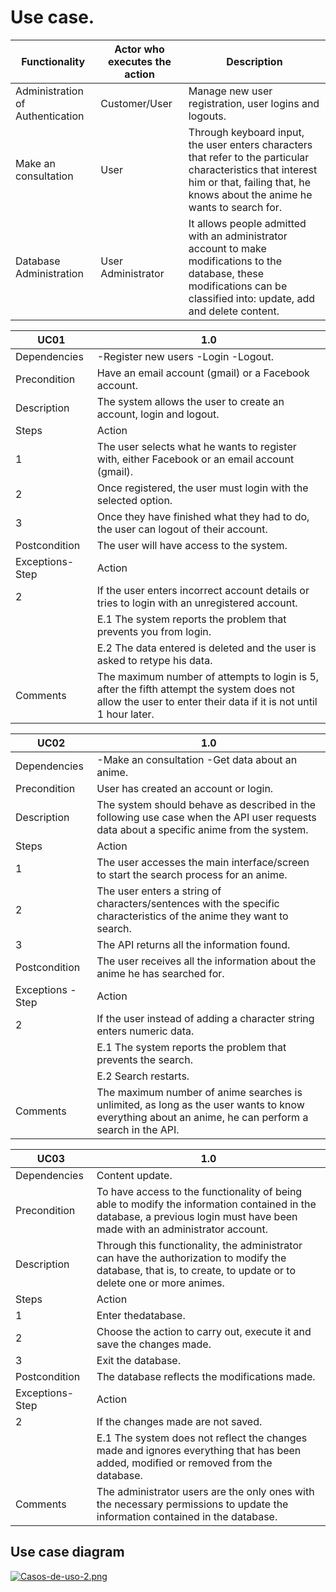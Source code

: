 # Use case.

|Functionality |Actor who executes the action |Description |
|---|---|---|
|Administration of Authentication |Customer/User |Manage new user registration, user logins and logouts. |
|Make an consultation |User |Through keyboard input, the user enters characters that refer to the particular characteristics that interest him or that, failing that, he knows about the anime he wants to search for. |
|Database Administration | User Administrator | It allows people admitted with an administrator account to make modifications to the database, these modifications can be classified into: update, add and delete content. |

|UC01 | 1.0 |
|---|---|
|Dependencies |-Register new users -Login -Logout. |
|Precondition |Have an email account (gmail) or a Facebook account.|
|Description|The system allows the user to create an account, login and logout. |
|Steps |Action |
|1 |The user selects what he wants to register with, either Facebook or an email account (gmail). |
|2 | Once registered, the user must login with the selected option.|
|3 | Once they have finished what they had to do, the user can logout of their account. |
|Postcondition |The user will have access to the system. |
|Exceptions- Step |Action |
 |2 |If the user enters incorrect account details or tries to login with an unregistered account. |
 ||E.1 The system reports the problem that prevents you from login. | 
 ||E.2 The data entered is deleted and the user is asked to retype his data.  |
|Comments |The maximum number of attempts to login is 5, after the fifth attempt the system does not allow the user to enter their data if it is not until 1 hour later.|

|UC02 |1.0 |
|---|---|
|Dependencies |-Make an consultation -Get data about an anime. |
|Precondition |User has created an account or login. |
|Description|The system should behave as described in the following use case when the API user requests data about a specific anime from the system. |
|Steps |Action |
|1 |The user accesses the main interface/screen to start the search process for an anime. |
|2 | The user enters a string of characters/sentences with the specific characteristics of the anime they want to search. |
|3 |The API returns all the information found. |
|Postcondition |The user receives all the information about the anime he has searched for. |
|Exceptions - Step |Action |
 |2 |If the user instead of adding a character string enters numeric data. |
 ||E.1 The system reports the problem that prevents the search. | 
 ||E.2 Search restarts. |
|Comments |The maximum number of anime searches is unlimited, as long as the user wants to know everything about an anime, he can perform a search in the API. |

|UC03 | 1.0 |
|---|---|
|Dependencies |Content update. |
|Precondition |To have access to the functionality of being able to modify the information contained in the database, a previous login must have been made with an administrator account. |
|Description |Through this functionality, the administrator can have the authorization to modify the database, that is, to create, to update or to delete one or more animes.|
|Steps |Action |
|1 |Enter thedatabase. |
|2 | Choose the action to carry out, execute it and save the changes made. |
|3 | Exit the database. |
|Postcondition |The database reflects the modifications made. |
|Exceptions- Step |Action |
 |2 | If the changes made are not saved. |
 ||E.1 The system does not reflect the changes made and ignores everything that has been added, modified or removed from the database. | 
|Comments | The administrator users are the only ones with the necessary permissions to update the information contained in the database. |


## Use case diagram
[![Casos-de-uso-2.png](https://i.postimg.cc/GtrkKQds/Casos-de-uso-2.png)](https://postimg.cc/R6s6Vw3M)
